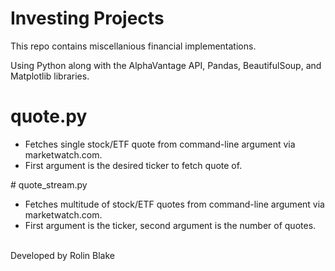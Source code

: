 # Investing Projects
 This repo contains miscellanious financial implementations.
 
 Using Python along with the AlphaVantage API, Pandas, BeautifulSoup, and Matplotlib libraries.
 
 # quote.py
 <ul>
<li>Fetches single stock/ETF quote from command-line argument via marketwatch.com.</li>
<li>First argument is the desired ticker to fetch quote of.</li>
 </ul>
 # quote_stream.py
 <ul>
 <li>Fetches multitude of stock/ETF quotes from command-line argument via marketwatch.com.</li>
 <li>First argument is the ticker, second argument is the number of quotes.</li>
 </ul>
 <br />
 Developed by Rolin Blake
